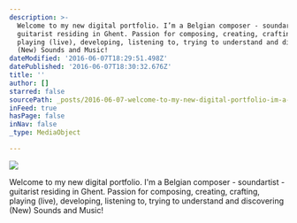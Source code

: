 ```yaml
---
description: >-
  Welcome to my new digital portfolio. I’m a Belgian composer - soundartist -
  guitarist residing in Ghent. Passion for composing, creating, crafting,
  playing (live), developing, listening to, trying to understand and discovering
  (New) Sounds and Music!
dateModified: '2016-06-07T18:29:51.498Z'
datePublished: '2016-06-07T18:30:32.676Z'
title: ''
author: []
starred: false
sourcePath: _posts/2016-06-07-welcome-to-my-new-digital-portfolio-im-a-belgian-composer.md
inFeed: true
hasPage: false
inNav: false
_type: MediaObject

---
```

![](https://the-grid-user-content.s3-us-west-2.amazonaws.com/117ff97b-5f30-40a4-a3c4-7d59201c5fe7.jpg)

Welcome to my new digital portfolio. I'm a Belgian composer - soundartist - guitarist residing in Ghent. Passion for composing, creating, crafting, playing (live), developing, listening to, trying to understand and discovering (New) Sounds and Music!